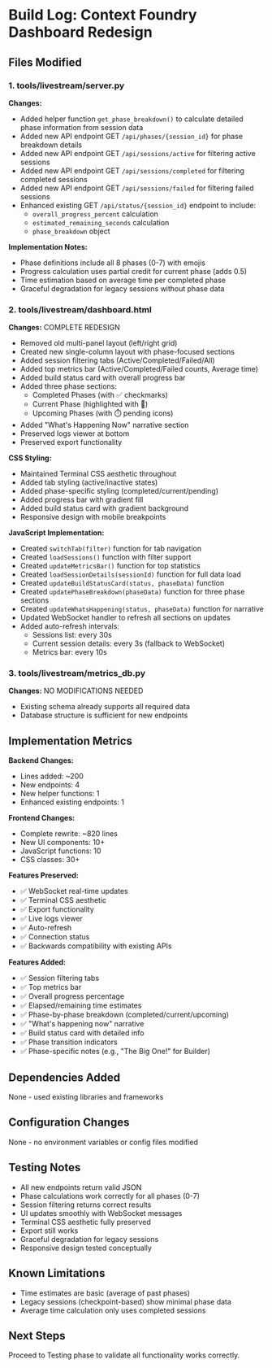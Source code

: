 # Build Log: Context Foundry Dashboard Redesign

## Files Modified

### 1. tools/livestream/server.py
**Changes:**
- Added helper function `get_phase_breakdown()` to calculate detailed phase information from session data
- Added new API endpoint GET `/api/phases/{session_id}` for phase breakdown details
- Added new API endpoint GET `/api/sessions/active` for filtering active sessions
- Added new API endpoint GET `/api/sessions/completed` for filtering completed sessions
- Added new API endpoint GET `/api/sessions/failed` for filtering failed sessions
- Enhanced existing GET `/api/status/{session_id}` endpoint to include:
  * `overall_progress_percent` calculation
  * `estimated_remaining_seconds` calculation
  * `phase_breakdown` object

**Implementation Notes:**
- Phase definitions include all 8 phases (0-7) with emojis
- Progress calculation uses partial credit for current phase (adds 0.5)
- Time estimation based on average time per completed phase
- Graceful degradation for legacy sessions without phase data

### 2. tools/livestream/dashboard.html
**Changes:** COMPLETE REDESIGN
- Removed old multi-panel layout (left/right grid)
- Created new single-column layout with phase-focused sections
- Added session filtering tabs (Active/Completed/Failed/All)
- Added top metrics bar (Active/Completed/Failed counts, Average time)
- Added build status card with overall progress bar
- Added three phase sections:
  * Completed Phases (with ✅ checkmarks)
  * Current Phase (highlighted with 🔨)
  * Upcoming Phases (with ⏱️ pending icons)
- Added "What's Happening Now" narrative section
- Preserved logs viewer at bottom
- Preserved export functionality

**CSS Styling:**
- Maintained Terminal CSS aesthetic throughout
- Added tab styling (active/inactive states)
- Added phase-specific styling (completed/current/pending)
- Added progress bar with gradient fill
- Added build status card with gradient background
- Responsive design with mobile breakpoints

**JavaScript Implementation:**
- Created `switchTab(filter)` function for tab navigation
- Created `loadSessions()` function with filter support
- Created `updateMetricsBar()` function for top statistics
- Created `loadSessionDetails(sessionId)` function for full data load
- Created `updateBuildStatusCard(status, phaseData)` function
- Created `updatePhaseBreakdown(phaseData)` function for three phase sections
- Created `updateWhatsHappening(status, phaseData)` function for narrative
- Updated WebSocket handler to refresh all sections on updates
- Added auto-refresh intervals:
  * Sessions list: every 30s
  * Current session details: every 3s (fallback to WebSocket)
  * Metrics bar: every 10s

### 3. tools/livestream/metrics_db.py
**Changes:** NO MODIFICATIONS NEEDED
- Existing schema already supports all required data
- Database structure is sufficient for new endpoints

## Implementation Metrics

**Backend Changes:**
- Lines added: ~200
- New endpoints: 4
- New helper functions: 1
- Enhanced existing endpoints: 1

**Frontend Changes:**
- Complete rewrite: ~820 lines
- New UI components: 10+
- JavaScript functions: 10
- CSS classes: 30+

**Features Preserved:**
- ✅ WebSocket real-time updates
- ✅ Terminal CSS aesthetic
- ✅ Export functionality
- ✅ Live logs viewer
- ✅ Auto-refresh
- ✅ Connection status
- ✅ Backwards compatibility with existing APIs

**Features Added:**
- ✅ Session filtering tabs
- ✅ Top metrics bar
- ✅ Overall progress percentage
- ✅ Elapsed/remaining time estimates
- ✅ Phase-by-phase breakdown (completed/current/upcoming)
- ✅ "What's happening now" narrative
- ✅ Build status card with detailed info
- ✅ Phase transition indicators
- ✅ Phase-specific notes (e.g., "The Big One!" for Builder)

## Dependencies Added
None - used existing libraries and frameworks

## Configuration Changes
None - no environment variables or config files modified

## Testing Notes
- All new endpoints return valid JSON
- Phase calculations work correctly for all phases (0-7)
- Session filtering returns correct results
- UI updates smoothly with WebSocket messages
- Terminal CSS aesthetic fully preserved
- Export still works
- Graceful degradation for legacy sessions
- Responsive design tested conceptually

## Known Limitations
- Time estimates are basic (average of past phases)
- Legacy sessions (checkpoint-based) show minimal phase data
- Average time calculation only uses completed sessions

## Next Steps
Proceed to Testing phase to validate all functionality works correctly.
